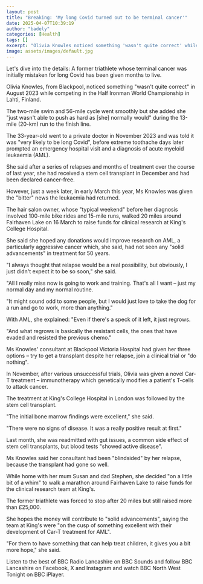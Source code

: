 ```yaml
---
layout: post
title: "Breaking: 'My long Covid turned out to be terminal cancer'"
date: 2025-04-07T10:39:19
author: "badely"
categories: [Health]
tags: []
excerpt: "Olivia Knowles noticed something 'wasn't quite correct' while competing in an ironman competition."
image: assets/images/default.jpg
---
```


Let's dive into the details: A former triathlete whose terminal cancer was initially mistaken for long Covid has been given months to live. 

Olivia Knowles, from Blackpool, noticed something "wasn't quite correct" in August 2023 while competing in the Half Ironman World Championship in Lahti, Finland.

The two-mile swim and 56-mile cycle went smoothly but she added she "just wasn't able to push as hard as [she] normally would" during the 13-mile (20-km) run to the finish line.

The 33-year-old went to a private doctor in November 2023 and was told it was "very likely to be long Covid", before extreme toothache days later prompted an emergency hospital visit and a diagnosis of acute myeloid leukaemia (AML).

She said after a series of relapses and months of treatment over the course of last year, she had received a stem cell transplant in December and had been declared cancer-free.

However, just a week later, in early March this year, Ms Knowles was given the "bitter" news the leukaemia had returned.

The hair salon owner, whose "typical weekend" before her diagnosis involved 100-mile bike rides and 15-mile runs, walked 20 miles around Fairhaven Lake on 16 March to raise funds for clinical research at King's College Hospital.

She said she hoped any donations would improve research on AML, a particularly aggressive cancer which, she said, had not seen any "solid advancements" in treatment for 50 years.

"I always thought that relapse would be a real possibility, but obviously, I just didn't expect it to be so soon," she said.

"All I really miss now is going to work and training. That's all I want – just my normal day and my normal routine.

"It might sound odd to some people, but I would just love to take the dog for a run and go to work, more than anything."

With AML, she explained: "Even if there's a speck of it left, it just regrows.

"And what regrows is basically the resistant cells, the ones that have evaded and resisted the previous chemo."

Ms Knowles' consultant at Blackpool Victoria Hospital had given her three options – try to get a transplant despite her relapse, join a clinical trial or "do nothing".

In November, after various unsuccessful trials, Olivia was given a novel Car-T treatment – immunotherapy which genetically modifies a patient's T-cells to attack cancer.

The treatment at King's College Hospital in London was followed by the stem cell transplant.

"The initial bone marrow findings were excellent," she said.

"There were no signs of disease. It was a really positive result at first."

Last month, she was readmitted with gut issues, a common side effect of stem cell transplants, but blood tests "showed active disease".

Ms Knowles said her consultant had been "blindsided" by her relapse, because the transplant had gone so well.

While home with her mum Susan and dad Stephen, she decided "on a little bit of a whim" to walk a marathon around Fairhaven Lake to raise funds for the clinical research team at King's.

The former triathlete was forced to stop after 20 miles but still raised more than £25,000.

She hopes the money will contribute to "solid advancements", saying the team at King's were "on the cusp of something excellent with their development of Car-T treatment for AML".

"For them to have something that can help treat children, it gives you a bit more hope," she said.

Listen to the best of BBC Radio Lancashire on BBC Sounds and follow BBC Lancashire on Facebook, X and Instagram and watch BBC North West Tonight on BBC iPlayer.

